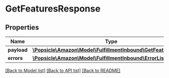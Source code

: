 # GetFeaturesResponse

## Properties
Name | Type | Description | Notes
------------ | ------------- | ------------- | -------------
**payload** | [**\Popsicle\Amazon\Model\FulfillmentInbound\GetFeaturesResult**](GetFeaturesResult.md) |  | [optional] 
**errors** | [**\Popsicle\Amazon\Model\FulfillmentInbound\ErrorList**](ErrorList.md) |  | [optional] 

[[Back to Model list]](../../README.md#documentation-for-models) [[Back to API list]](../../README.md#documentation-for-api-endpoints) [[Back to README]](../../README.md)

